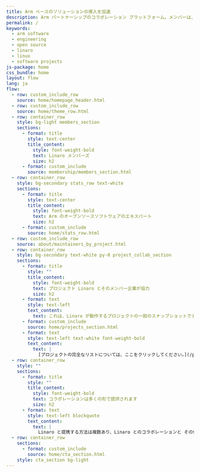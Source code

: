 ```yaml
---
title: Arm ベースのソリューションの導入を加速
description: Arm パートナーシップのコラボレーション プラットフォーム。メンバーは、ソリューションが議論され、作業されるオープンソースソフトウェアで共同作業を行うことができます。
permalink: /
keywords:
  - arm software
  - engineering
  - open source
  - linaro
  - linux
  - software projects
js-package: home
css_bundle: home
layout: flow
lang: ja
flow:
  - row: custom_include_row
    source: home/homepage_header.html
  - row: custom_include_row
    source: home/theme_row.html
  - row: container_row
    style: bg-light members_section
    sections:
      - format: title
        style: text-center
        title_content:
          style: font-weight-bold
          text: Linaro メンバーズ
          size: h2
      - format: custom_include
        source: membership/members_section.html
  - row: container_row
    style: bg-secondary stats_row text-white
    sections:
      - format: title
        style: text-center
        title_content:
          style: font-weight-bold
          text: Arm のオープンソースソフトウェアのエキスパート
          size: h2
      - format: custom_include
        source: home/stats_row.html
  - row: custom_include_row
    source: about/maintainers_by_project.html
  - row: container_row
    style: bg-secondary text-white py-0 project_collab_section
    sections:
      - format: title
        style: ""
        title_content:
          style: font-weight-bold
          text: プロジェクト Linaro とそのメンバー企業が協力
          size: h2
      - format: text
        style: text-left
        text_content:
          text: これは、Linaro が動作するプロジェクトの一部のスナップショットです。
      - format: custom_include
        source: home/projects_section.html
      - format: text
        style: text-left text-white font-weight-bold
        text_content:
          text: |
            [プロジェクトの完全なリストについては、ここをクリックしてください。](/projects/)
  - row: container_row
    style: ""
    sections:
      - format: title
        style: ""
        title_content:
          style: font-weight-bold
          text: コラボレーションは多くの形で提供されます
          size: h2
      - format: text
        style: text-left blockquote
        text_content:
          text: |
            Linaro と提携する方法は複数あり、Linaro とのコラボレーションと その他の Linaro  メンバーまたは 1 対 1 のベースで。また、私たちが行う仕事の多くは、 オープン、つまり、私たちがコミュニティに利益をもたらすと思うものは何でも公表します 私たちの[ダウンロードページ](/downloads/)。
  - row: container_row
    sections:
      - format: custom_include
        source: home/cta_section.html
    style: cta_section bg-light
---
```

